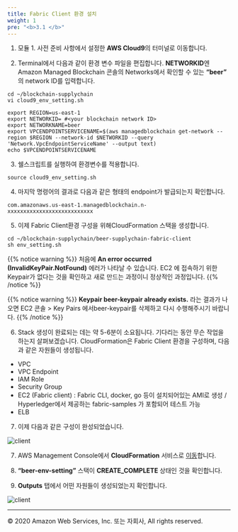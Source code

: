 ```yaml
---
title: Fabric Client 환경 설치 
weight: 1
pre: "<b>3.1 </b>"
---
```


1. 모듈 1. 사전 준비 사항에서 설정한 **AWS Cloud9**의 터미널로 이동합니다. 

2. Terminal에서 다음과 같이 환경 변수 파일을 편집합니다. **NETWORKID**엔 Amazon Managed Blockchain 콘솔의 Networks에서 확인할 수 있는 **“beer”** 의 network ID를 입력합니다. 
```
cd ~/blockchain-supplychain
vi cloud9_env_setting.sh
```
```
export REGION=us-east-1 
export NETWORKID= #<your blockchain network ID>
export NETWORKNAME=beer
export VPCENDPOINTSERVICENAME=$(aws managedblockchain get-network --region $REGION --network-id $NETWORKID --query 'Network.VpcEndpointServiceName' --output text) 
echo $VPCENDPOINTSERVICENAME
```

3. 쉘스크립트를 실행하여 환경변수를 적용합니다. 
```
source cloud9_env_setting.sh
```

4. 마지막 명령어의 결과로 다음과 같은 형태의 endpoint가 발급되는지 확인합니다. 
```
com.amazonaws.us-east-1.managedblockchain.n-xxxxxxxxxxxxxxxxxxxxxxxxxxx
```

5. 이제 Fabric Client환경 구성을 위해CloudFormation 스택을 생성합니다. 
```
cd ~/blockchain-supplychain/beer-supplychain-fabric-client
sh env_setting.sh  
```

{{% notice warning %}}
처음에 **An error occurred (InvalidKeyPair.NotFound)** 에러가 나타날 수 있습니다. EC2 에 접속하기 위한Keypair가 없다는 것을 확인하고 새로 만드는 과정이니 정상적인 과정입니다. 
{{% /notice %}}

{{% notice warning %}}
**Keypair beer-keypair already exists.** 라는 결과가 나오면 EC2 콘솔 > Key Pairs 에서beer-keypair를 삭제하고 다시 수행해주시기 바랍니다.
{{% /notice %}}

6. Stack 생성이 완료되는 데는 약 5-6분이 소요됩니다. 기다리는 동안 무슨 작업을 하는지 살펴보겠습니다. CloudFormation은 Fabric Client 환경을 구성하며, 다음과 같은 자원들이 생성됩니다. 

- VPC
- VPC Endpoint 
- IAM Role
- Security Group
- EC2 (Fabric client) : Fabric CLI, docker, go 등이 설치되어있는 AMI로 생성 / Hyperledger에서 제공하는 fabric-samples 가 포함되어 테스트 가능 
- ELB 

7. 이제 다음과 같은 구성이 완성되었습니다. 

![client](/lab4/images/client_1.png)

7. AWS Management Console에서 **CloudFormation** 서비스로 [이동](https://console.aws.amazon.com/cloudformation/home?region=us-east-1#/stacks?filter=active)합니다.
 
8. **“beer-env-setting”** 스택이 **CREATE_COMPLETE** 상태인 것을 확인합니다. 

9. **Outputs** 탭에서 어떤 자원들이 생성되었는지 확인합니다.  

![client](/lab4/images/client_2.png)






---
© 2020 Amazon Web Services, Inc. 또는 자회사, All rights reserved.
